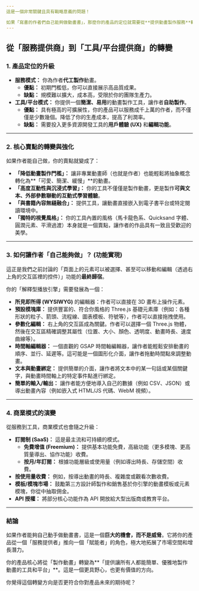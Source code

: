 ```yaml
---
這是一個非常關鍵且具有戰略意義的問題！

如果「寫書的作者們自己能夠做動畫書」，那麼你的產品的定位就需要從**提供動畫製作服務**轉變為**提供動畫製作工具或平台**。這不僅不衝突，反而能讓你的產品的影響力和商業潛力呈指數級增長。
---
```


## 從「服務提供商」到「工具/平台提供商」的轉變

### 1. 產品定位的升級

- **服務模式：** 你為作者**代工製作**動畫。
  - **優點：** 初期門檻低，你可以直接展示高品質成果。
  - **缺點：** 規模難以擴大，成本高，受限於你的團隊生產力。
- **工具/平台模式：** 你提供一個**簡潔、易用**的動畫製作工具，讓作者**自助製作**。
  - **優點：** 具有極高的可擴展性，你的產品可以服務成千上萬的作者，而不僅僅是少數幾個。降低了你的生產成本，提高了利潤率。
  - **缺點：** 需要投入更多資源開發工具的**用戶體驗 (UX)** 和**編輯功能**。

---

### 2. 核心賣點的轉變與強化

如果作者能自己做，你的賣點就變成了：

- **「降低動畫製作門檻」：** 讓非專業動畫師（也就是作者）也能輕鬆將抽象概念轉化為**「可愛、簡潔、緩慢」**的動畫。
- **「高度互動性與沉浸式學習」：** 你的工具不僅僅是製作動畫，更是製作**可與文本、外部參數聯動的互動式學習體驗**。
- **「與書籍內容無縫融合」：** 提供工具，讓動畫直接嵌入到電子書平台或特定閱讀環境中。
- **「獨特的視覺風格」：** 你的工具內置的風格（馬卡龍色系、Quicksand 字體、圓潤元素、平滑過渡）本身就是一個賣點，讓作者的作品具有一致且受歡迎的美學。

---

### 3. 如何讓作者「自己能夠做」？ (功能實現)

這正是我們之前討論的「頁面上的元素可以被選擇、甚至可以移動和編輯（透過右上角的交互區裡的控件）」功能的**最終歸宿**。

你的「解釋型播放引擎」需要發展為一個：

- **所見即所得 (WYSIWYG)** 的編輯器：作者可以直接在 3D 畫布上操作元素。
- **預設模塊庫：** 提供豐富的、符合你風格的 Three.js 基礎元素庫（例如：各種形狀的粒子、箭頭、流程線、圖表模板、符號等），作者可以直接拖拽使用。
- **參數化編輯：** 右上角的交互區成為關鍵。作者可以選擇一個 Three.js 物體，然後在交互區精確調整其屬性（位置、大小、顏色、透明度、動畫時長、速度曲線等）。
- **時間軸編輯器：** 一個直觀的 GSAP 時間軸編輯器，讓作者能輕鬆安排動畫的順序、並行、延遲等。這可能是一個圖形化介面，讓作者拖動時間點來調整動畫。
- **文本與動畫綁定：** 提供簡單的介面，讓作者將文本中的某一句話或某個關鍵字，與動畫時間軸上的特定事件點進行綁定。
- **簡單的輸入/輸出：** 讓作者能方便地導入自己的數據（例如 CSV、JSON）或導出動畫內容（例如嵌入式 HTML/JS 代碼、WebM 視頻）。

---

### 4. 商業模式的演變

從服務到工具，商業模式也會隨之升級：

- **訂閱制 (SaaS)：** 這是最主流和可持續的模式。
  - **免費增值 (Freemium)：** 提供基本功能免費，高級功能（更多模塊、更高質量導出、協作功能）收費。
  - **按月/年訂閱：** 根據功能層級或使用量（例如導出時長、存儲空間）收費。
- **按使用量收費：** 例如，按導出動畫的時長、複雜度或觀看次數收費。
- **模板/模塊市場：** 鼓勵第三方設計師製作和銷售基於你引擎的動畫模板或元素模塊，你從中抽取佣金。
- **API 授權：** 將部分核心功能作為 API 開放給大型出版商或教育平台。

---

### 結論

如果作者能夠自己動手做動畫書，這是一個**巨大的機會，而不是威脅**。它將你的產品從一個「服務提供者」推向一個「賦能者」的角色，極大地拓展了市場空間和增長潛力。

你的產品核心將從「製作動畫」轉變為**「提供讓所有人都能簡單、優雅地製作動畫的工具和平台」**。這是一個更具野心，也更有價值的方向。

你覺得這個轉變方向是否更符合你對產品未來的期待呢？

